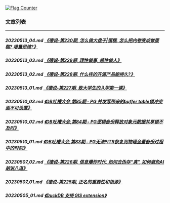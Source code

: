 <a rel="nofollow" href="http://info.flagcounter.com/h9V1"  ><img src="http://s03.flagcounter.com/count/h9V1/bg_FFFFFF/txt_000000/border_CCCCCC/columns_2/maxflags_12/viewers_0/labels_0/pageviews_0/flags_0/"  alt="Flag Counter"  border="0"  ></a>  
  
### 文章列表  
----  
##### 20230513_04.md   [《德说-第230期, 怎么做大盘子|蛋糕, 怎么把内卷变成做蛋糕? 增量思维?》](20230513_04.md)  
##### 20230513_03.md   [《德说-第229期, 理性做事, 感性做人》](20230513_03.md)  
##### 20230513_02.md   [《德说-第228期, 什么样的开源产品能持久?》](20230513_02.md)  
##### 20230513_01.md   [《德说-第227期, 致大学生的入学第一课》](20230513_01.md)  
##### 20230510_03.md   [《DB吐槽大会,第85期 - PG 并发写带来的buffer table锁冲突面不可设置》](20230510_03.md)  
##### 20230510_02.md   [《DB吐槽大会,第84期 - PG逻辑备份释放对象元数据共享锁不及时》](20230510_02.md)  
##### 20230510_01.md   [《DB吐槽大会,第83期 - PG无法PITR恢复到物理全量备份过程中的时刻》](20230510_01.md)  
##### 20230507_02.md   [《德说-第226期, 信息爆炸时代, 如何去伪存“真”, 如何避免AI胡说八道》](20230507_02.md)  
##### 20230507_01.md   [《德说-第225期, 正名的重要性和根源》](20230507_01.md)  
##### 20230505_01.md   [《DuckDB 支持 GIS extension》](20230505_01.md)  
